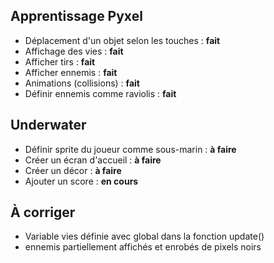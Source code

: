 ## Apprentissage Pyxel

- Déplacement d'un objet selon les touches : **fait**
- Affichage des vies : **fait**
- Afficher tirs : **fait**
- Afficher ennemis : **fait**
- Animations (collisions) : **fait**
- Définir ennemis comme raviolis : **fait**


## Underwater

- Définir sprite du joueur comme sous-marin : **à faire**
- Créer un écran d'accueil : **à faire**
- Créer un décor : **à faire**
- Ajouter un score : **en cours**


## À corriger
- Variable vies définie avec global dans la fonction update()
- ennemis partiellement affichés et enrobés de pixels noirs